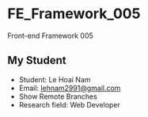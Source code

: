 # FE_Framework_005
Front-end Framework 005

## My Student
* Student: Le Hoai Nam
* Email: lehnam2991@gmail.com
* Show Remote Branches
* Research field: Web Developer
